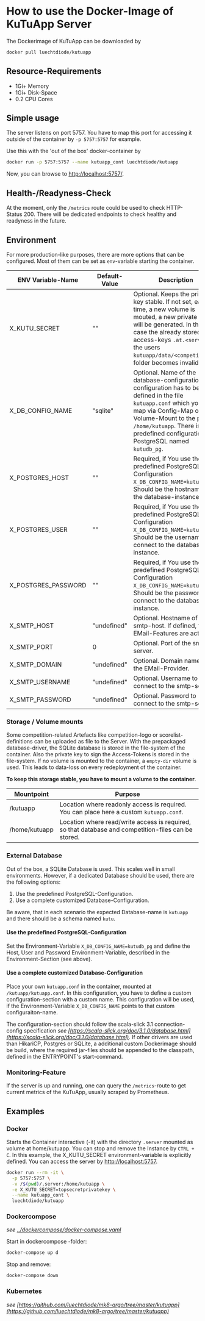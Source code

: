 # How to use the Docker-Image of KuTuApp Server

The Dockerimage of KuTuApp can be downloaded by
```bash
docker pull luechtdiode/kutuapp
```

## Resource-Requirements
 
* 1Gi+ Memory
* 1Gi+ Disk-Space
* 0.2 CPU Cores

## Simple usage

The server listens on port 5757. You have to map this port for accessing
it outside of the container by `-p 5757:5757` for example.

Use this with the 'out of the box' docker-container by
```bash
docker run -p 5757:5757 --name kutuapp_cont luechtdiode/kutuapp
```
Now, you can browse to [http://localhost:5757/](http://localhost:5757/).

## Health-/Readyness-Check

At the moment, only the `/metrics` route could be used to check HTTP-Status 200.
There will be dedicated endpoints to check healthy and readyness in the future.

## Environment

For more production-like purposes, there are more options that can be configured.
Most of them can be set as `env`-variable starting the container.

| ENV Variable-Name | Default-Value | Description |
|-------------------|---------------|-------------|
| X_KUTU_SECRET | ""                | Optional. Keeps the private key stable. If not set, each time, a new volume is mouted, a new private secret will be generated. In this case the already stored access-keys `.at.<server>` in the users `kutuapp/data/<competition>`-folder becomes invalid |
| X_DB_CONFIG_NAME | "sqlite"       | Optional. Name of the database-configuration. The configuration has to be defined in the file `kutuapp.conf` which you can map via Config-Map or Volume-Mount to the path `/home/kutuapp`. There is one predefined configuration for PostgreSQL named `kutudb_pg`. |
| X_POSTGRES_HOST | ""              | Required, if You use the predefined PostgreSQL Configuration `X_DB_CONFIG_NAME=kutudb_pg`. Should be the hostname of the database-instance. |
| X_POSTGRES_USER | ""              | Required, if You use the predefined PostgreSQL Configuration `X_DB_CONFIG_NAME=kutudb_pg`. Should be the username to connect to the database-instance. |
| X_POSTGRES_PASSWORD | ""          | Required, if You use the predefined PostgreSQL Configuration `X_DB_CONFIG_NAME=kutudb_pg`. Should be the password to connect to the database-instance. |
| X_SMTP_HOST | "undefined"         | Optional. Hostname of the smtp-host. If defined, the EMail-Features are activated. |
| X_SMTP_PORT | 0                   | Optional. Port of the smtp-server. |
| X_SMTP_DOMAIN | "undefined"       | Optional. Domain name of the EMail-Provider. |
| X_SMTP_USERNAME | "undefined"     | Optional. Username to connect to the smtp-server. |
| X_SMTP_PASSWORD |"undefined"      | Optional. Password to connect to the smtp-server. |

### Storage / Volume mounts

Some competition-related Artefacts like competition-logo or scorelist-definitions can be uploaded as file to the Server.
With the prepackaged database-driver, the SQLite database is stored in the file-system of the container.
Also the private key to sign the Access-Tokens is stored in the file-system.
If no volume is mounted to the container, a `empty-dir` volume is used.
This leads to data-loss on every redeployment of the container.

**To keep this storage stable, you have to mount a volume to the container**.

| Mountpoint    | Purpose |
|---------------|---------|
| /kutuapp      | Location where readonly access is required. You can place here a custom `kutuapp.conf`. |
| /home/kutuapp | Location where read/write access is required, so that database and competition-files can be stored. |

### External Database

Out of the box, a SQLite Database is used. This scales well in small environments.
However, if a dedicated Database should be used, there are the following options:

1. Use the predefined PostgreSQL-Configuration.
2. Use a complete customized Database-Configuration.

Be aware, that in each scenario the expected Database-name is `kutuapp` and
there should be a schema named `kutu`.

#### Use the predefined PostgreSQL-Configuration

Set the Environment-Variable `X_DB_CONFIG_NAME=kutudb_pg` and define the
Host, User and Password Environment-Variable, described in the Environment-Section (see above).

#### Use a complete customized Database-Configuration

Place your own `kutuapp.conf` in the container, mounted at `/kutuapp/kutuapp.conf`.
In this configuration, you have to define a custom configuration-section with a custom name.
This configuration will be used, if the Environment-Variable `X_DB_CONFIG_NAME` points to that custom configuraiton-name.

The configuration-section should follow the scala-slick 3.1 connection-config specification 
*see [https://scala-slick.org/doc/3.1.0/database.html](https://scala-slick.org/doc/3.1.0/database.html)*. 
If other drivers are used than HikariCP, Postgres or SQLite, a additional custom Dockerimage should be build, where the required jar-files should be appended to the classpath, defined in the ENTRYPOINT's start-command.

### Monitoring-Feature

If the server is up and running, one can query the `/metrics`-route to get current metrics of the KuTuApp, usually scraped by Prometheus.

## Examples

### Docker

Starts the Container interactive (-it) with the directory `.server` mounted as volume at home/kutuapp.
You can stop and remove the Instance by `CTRL + C`.
In this example, the X_KUTU_SECRET environment-variable is explicitly defined.
You can access the server by [http://localhost:5757](http://localhost:5757).

```bash
docker run --rm -it \
  -p 5757:5757 \
  -v /$(pwd)/.server:/home/kutuapp \
  -e X_KUTU_SECRET=topsecretprivatekey \
  --name kutuapp_cont \
  luechtdiode/kutuapp
```

### Dockercompose

*see [../dockercompose/docker-compose.yaml](../dockercompose/docker-compose.yaml)*

Start in dockercompose -folder:
```bash
docker-compose up d
```

Stop and remove:
```bash
docker-compose down
```

### Kubernetes

*see [https://github.com/luechtdiode/mk8-argo/tree/master/kutuapp](https://github.com/luechtdiode/mk8-argo/tree/master/kutuapp)*